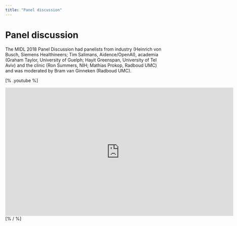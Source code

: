 ```yaml
---
title: "Panel discussion"
---
```


# Panel discussion

The MIDL 2018 Panel Discussion had panelists from industry (Heinrich von Busch, Siemens Healthineers;
Tim Salimans, Aidence/OpenAI), academia (Graham Taylor, University of Guelph; Hayit Greenspan, University of Tel Aviv)
and the clinic (Ron Summers, NIH; Mathias Prokop, Radboud UMC) and was moderated by Bram van Ginneken (Radboud UMC).

[% .youtube %]
<iframe width="720"
        height="405"
        src="https://www.youtube-nocookie.com/embed/V1ZjExmFrsA""
        frameborder="0"
        allow="accelerometer; autoplay; encrypted-media; gyroscope; picture-in-picture"
        allowfullscreen></iframe>
[% / %]